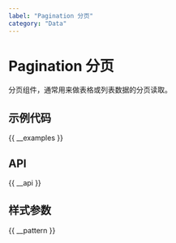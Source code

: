 ```yaml
---
label: "Pagination 分页"
category: "Data"
---
```



# Pagination 分页

分页组件，通常用来做表格或列表数据的分页读取。

## 示例代码

{{ __examples }}

## API

{{ __api }}

## 样式参数

{{ __pattern }}
